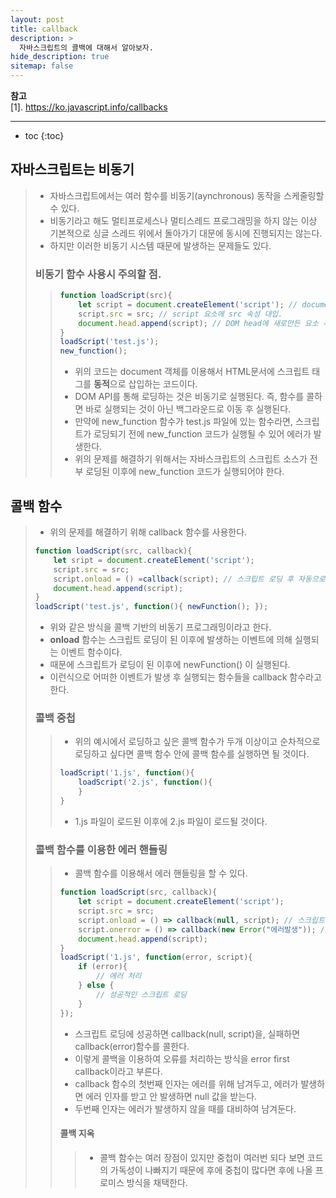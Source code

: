 ```yaml
---
layout: post
title: callback
description: >
  자바스크립트의 콜백에 대해서 알아보자.
hide_description: true
sitemap: false
---
```


**참고**  
[1]. <https://ko.javascript.info/callbacks>  
* * *  

* toc
{:toc}

## 자바스크립트는 비동기
> * 자바스크립트에서는 여러 함수를 비동기(aynchronous) 동작을 스케줄링할 수 있다.
> * 비동기라고 해도 멀티프로세스나 멀티스레드 프로그래밍을 하지 않는 이상 기본적으로 싱글 스레드 위에서 돌아가기 대문에 동시에 진행되지는 않는다.
> * 하지만 이러한 비동기 시스템 때문에 발생하는 문제들도 있다.
> 
> ### 비동기 함수 사용시 주의할 점.
> > ~~~js
> > function loadScript(src){
> >     let script = document.createElement('script'); // document DOM API를 이용해서 DOM 트리를 만듬, script 요소(태그)를 만듬.  
> >     script.src = src; // script 요소에 src 속성 대입.  
> >     document.head.append(script); // DOM head에 새로만든 요소 추가.  
> > }
> > loadScript('test.js');
> > new_function();
> > ~~~
> > * 위의 코드는 document 객체를 이용해서 HTML문서에 스크립트 태그를 **동적**으로 삽입하는 코드이다.
> > * DOM API를 통해 로딩하는 것은 비동기로 실행된다. 즉, 함수를 콜하면 바로 실행되는 것이 아닌 백그라운드로 이동 후 실행된다.
> > * 만약에 new_function 함수가 test.js 파일에 있는 함수라면, 스크립트가 로딩되기 전에 new_function 코드가 실행될 수 있어 에러가 발생한다.
> > * 위의 문제를 해결하기 위해서는 자바스크립트의 스크립트 소스가 전부 로딩된 이후에 new_function 코드가 실행되어야 한다.

## 콜백 함수
> * 위의 문제를 해결하기 위해 callback 함수를 사용한다.
> ~~~js
> function loadScript(src, callback){
>     let sript = document.createElement('script');
>     script.src = src;
>     script.onload = () =callback(script); // 스크립트 로딩 후 자동으로 실행된다.
>     document.head.append(script);
> }
> loadScript('test.js', function(){ newFunction(); });
> ~~~
> * 위와 같은 방식을 콜백 기반의 비동기 프로그래밍이라고 한다.
> * **onload** 함수는 스크립트 로딩이 된 이후에 발생하는 이벤트에 의해 실행되는 이벤트 함수이다.
> * 때문에 스크립트가 로딩이 된 이후에 newFunction() 이 실행된다.
> * 이런식으로 어떠한 이벤트가 발생 후 실행되는 함수들을 callback 함수라고 한다.
> 
> ### 콜백 중첩
> > * 위의 예시에서 로딩하고 싶은 콜백 함수가 두개 이상이고 순차적으로 로딩하고 싶다면 콜백 함수 안에 콜백 함수를 실행하면 될 것이다.
> > ~~~js
> > loadScript('1.js', function(){
> >     loadScript('2.js', function(){
> >     }
> > }
> > ~~~
> > * 1.js 파일이 로드된 이후에 2.js 파일이 로드될 것이다.
> 
> ### 콜백 함수를 이용한 에러 핸들링
> > * 콜백 함수를 이용해서 에러 핸들링을 할 수 있다.
> > ~~~js
> > function loadScript(src, callback){
> >     let script = document.createElement('script');
> >     script.src = src;
> >     script.onload = () => callback(null, script); // 스크립트가 정상적으로 로딩되면 발생하는 이벤트 함수
> >     script.onerror = () => callback(new Error("에러발생")); // 에러가 발생하면 발생하는 이벤트 함수
> >     document.head.append(script);
> > }
> > loadScript('1.js', function(error, script){
> >     if (error){
> >         // 에러 처리
> >     } else {
> >         // 성공적인 스크립트 로딩
> >     }
> > });
> > ~~~
> > * 스크립트 로딩에 성공하면 callback(null, script)을, 실패하면 callback(error)함수를 콜한다.
> > * 이렇게 콜백을 이용하여 오류를 처리하는 방식을 error first callback이라고 부른다.
> > * callback 함수의 첫번째 인자는 에러를 위해 남겨두고, 에러가 발생하면 에러 인자를 받고 안 발생하면 null 값을 받는다.
> > * 두번째 인자는 에러가 발생하지 않을 때를 대비하여 남겨둔다.  
> > #### 콜백 지옥
> > > * 콜백 함수는 여러 장점이 있지만 중첩이 여러번 되다 보면 코드의 가독성이 나빠지기 때문에 후에 중첩이 많다면 후에 나올 프로미스 방식을 채택한다.

